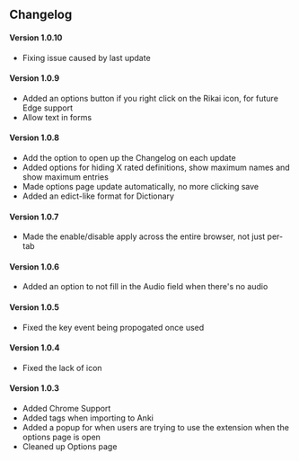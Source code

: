## Changelog

#### Version 1.0.10
 * Fixing issue caused by last update

#### Version 1.0.9
 * Added an options button if you right click on the Rikai icon, for future Edge support
 * Allow text in forms

#### Version 1.0.8
 * Add the option to open up the Changelog on each update
 * Added options for hiding X rated definitions, show maximum names and show maximum entries
 * Made options page update automatically, no more clicking save
 * Added an edict-like format for Dictionary

#### Version 1.0.7
 * Made the enable/disable apply across the entire browser, not just per-tab

#### Version 1.0.6
 * Added an option to not fill in the Audio field when there's no audio

#### Version 1.0.5
 * Fixed the key event being propogated once used

#### Version 1.0.4
 * Fixed the lack of icon

#### Version 1.0.3
 * Added Chrome Support
 * Added tags when importing to Anki
 * Added a popup for when users are trying to use the extension when the options page is open
 * Cleaned up Options page